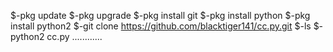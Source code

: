 $-pkg update
$-pkg upgrade
$-pkg install git
$-pkg install python
$-pkg install python2
$-git clone https://github.com/blacktiger141/cc.py.git
$-ls
$- python2 cc.py
............
